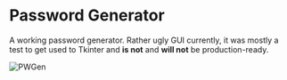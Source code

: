 # Password Generator
A working password generator. Rather ugly GUI currently, it was mostly a test to get used to Tkinter and **is not** and **will not** be production-ready. 

![PWGen](https://i.imgur.com/mLhWvKk.gif)
